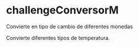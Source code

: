 # challengeConversorM

Convierte en tipo de cambio de diferentes monedas

Convierte diferentes tipos de temperatura.

